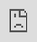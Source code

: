 
# The urbanist’s guide to video games!

Few months ago a friend of mine showed me [a very interesting website](https://ncase.me/polygons/) that blew my mind — Parable of Polygons: an playable post on the shape of society. It shows a simulation of segregation that is playfully designed to make it easier for readers to understand. This website is based off the work of Nobel Prize-winning game theorist Thomas Schelling and his 1971 paper on dynamic models of segregation.

By letting you play with their simulation and explaining the theory step by step along with it, it walks you through how a small demand for diversity can desegregate a neighborhood. I realized how much it helps me to understand the rhetoric if I get to be ‘involved’ and actively being part of a process.

This leads me to the beauty of playability in the field of games, especially video games. The authors of the website were inspired by Ian Bogost’s book [Persuasive Games: The Expressive Power of Videogames](http://bogost.com/books/persuasive_games/) and I, inspired, decided to read it.

## **Why video games are not as bad as we think**

This book is an analysis of how video games can influence players, even their fundamental attitudes and beliefs about the world.

Of course, video games have suffered from a negative social connotation and are often not taken seriously.
> Despite their commercial success, video games still struggle for acceptance as a cultural form. They are perceived to serve no cultural or social function save distraction at best, moral baseness at worst. (Bogost, 2010, p15)

However, according to this book, video games can be a great storytelling medium that have significant impact on players (if they're used well, of course).

> I’m saying that this is a mature storytelling medium that has enormous power to shape the debates within our culture. (…) this book suggests that video games open a new domain for persuasion, thanks to their core representational mode, procedurally.(…) I call this new form procedural rhetoric, the art of persuasion through rule-based representations and interactions rather than the spoken word, writing, images, or moving pictures. (Bogost, 2010, p21)

With that in mind, I started digging into the games that have a close relationship with the fields of urban design and architecture. Some of them are amazing tools for urban simulation or education, and even for citizen participation.

Here are three video games I have been playing and loving so far.

## Video games that are great for city lovers

### 1. Block’hood

![Photo from the official website: [https://www.plethora-project.com/blockhood/](https://www.plethora-project.com/blockhood/)](https://cdn-images-1.medium.com/max/2000/0*eFwmbDY3I9wIF63Z.jpg)*Photo from the official website: [https://www.plethora-project.com/blockhood/](https://www.plethora-project.com/blockhood/)*

I only started to play [Block’hood](https://www.plethora-project.com/blockhood/) recently but this city building simulator video game hasn’t let me down so far. You get to build a city vertically and experience the unique ecosystems within. If you play in story mode, it walks you through the basic principles of urban design (such as connectivity, energy sufficiency, necessary resources and so on) and I think it’s quite helpful for educational purposes.

### 2. Cities: Skylines

[Cities: Skylines](https://www.paradoxplaza.com/cities-skylines/CSCS00GSK-MASTER.html) is my absolute favorite. I love this TED talk shown below as much as I do the game itself. It is a quite advanced and realistic game and I’m quite sure that you'll need to use your urban planning knowledge to succeed.

<iframe src="https://embed.ted.com/talks/lang/en/karoliina_korppoo_how_a_video_game_might_help_us_build_better_cities" width="854" height="480" style="position:absolute;left:0;top:0;width:100%;height:100%" frameborder="0" scrolling="no" allowfullscreen></iframe>

It's also quite fun to look at all the imaginary cities created by other players, and get to know how/why they built it and how it works in the game.

![](game01.jpg)*Photo from Steam*
![](game02.jpg)*Photo from [Cities:Skylines Review](https://www.youtube.com/watch?v=9xj4ciP0Riw)*

### 3. Block by Block (Minecraft)

Minecraft is an older, famous video game, but what I want to highlight is not Minecraft itself but the initiative called [Block by Block](https://blockbyblock.org/). Block by Block uses Minecraft to engage with challenged communities through a range of workshops, and raises funds for implementation of public spaces.

I mean, it’s a super easy and fun game and you can create anything by hand — it’s a brilliant idea to use Minecraft to encourage citizen participation, and to raise awareness that everyone, including non-professionals, can and *should* engage in our cities and public spaces.

![Photo from the official website: [Block by Block](https://blockbyblock.org/)](https://cdn-images-1.medium.com/max/2000/0*0tpzhR-cNmhy-bau.jpg)*Photo from the official website: [Block by Block](https://blockbyblock.org/)*

Thanks for reading and please contact me if you have any recommendations!
